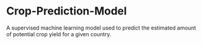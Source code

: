 # Crop-Prediction-Model
A supervised machine learning model used to predict the estimated amount of potential crop yield for a given country.
